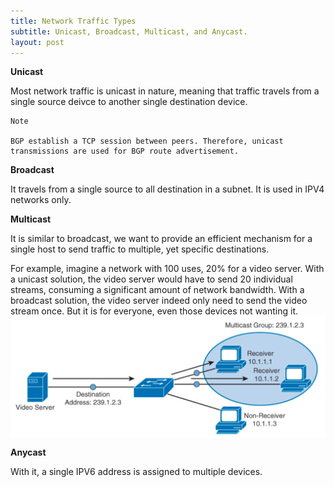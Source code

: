 ```yaml
---
title: Network Traffic Types
subtitle: Unicast, Broadcast, Multicast, and Anycast.
layout: post
---
```

**Unicast**

Most network traffic is unicast in nature, meaning that traffic travels from a single source deivce to another single destination device.
~~~
Note

BGP establish a TCP session between peers. Therefore, unicast transmissions are used for BGP route advertisement.
~~~

**Broadcast**

It travels from a single source to all destination in a subnet. It is used in IPV4 networks only.

**Multicast**

It is similar to broadcast, we want to provide an efficient mechanism for a single host to send traffic to multiple, yet specific destinations.

For example, imagine a network with 100 uses, 20% for a video server. With a unicast solution, the video server would have to send 20 individual streams, consuming a significant amount of network bandwidth. With a broadcast solution, the video server indeed only need to send the video stream once. But it is for everyone, even those devices not wanting it.
<img src="/img/posts/Multicast.png" alt="multicast" align="center"/>

**Anycast**

With it, a single IPV6 address is assigned to multiple devices.

